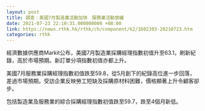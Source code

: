 ```yaml
---
layout: post
title: 調查：美國7月製造業活動加快　服務業活動放緩
date: 2021-07-23 22:10:31.000000000 +08:00
link: https://news.rthk.hk/rthk/ch/component/k2/1602303-20210723.htm
categories: rthk
---
```


經濟數據供應商Markit公布，美國7月製造業採購經理指數初值升至63.1，刷新紀錄，高於市場預期。新訂單分項指數初值亦都上升。

美國7月服務業採購經理指數初值跌至59.8，從5月創下的紀錄高位進一步回落，差過市場預期。受訪企業反映勞工短缺及採購原材料困難，價格顯著上升令顧客卻步。

包括製造業及服務業的綜合採購經理指數初值跌至59.7，跌至4個月新低。
